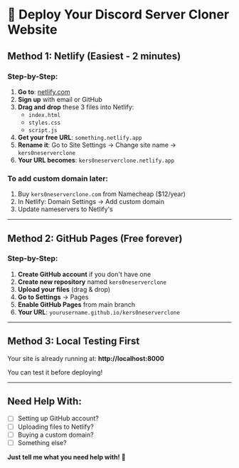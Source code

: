 # 🚀 Deploy Your Discord Server Cloner Website

## Method 1: Netlify (Easiest - 2 minutes)

### Step-by-Step:
1. **Go to**: [netlify.com](https://netlify.com)
2. **Sign up** with email or GitHub
3. **Drag and drop** these 3 files into Netlify:
   - `index.html`
   - `styles.css` 
   - `script.js`
4. **Get your free URL**: `something.netlify.app`
5. **Rename it**: Go to Site Settings → Change site name → `kers0neserverclone`
6. **Your URL becomes**: `kers0neserverclone.netlify.app`

### To add custom domain later:
1. Buy `kers0neserverclone.com` from Namecheap ($12/year)
2. In Netlify: Domain Settings → Add custom domain
3. Update nameservers to Netlify's

---

## Method 2: GitHub Pages (Free forever)

### Step-by-Step:
1. **Create GitHub account** if you don't have one
2. **Create new repository** named `kers0neserverclone`
3. **Upload your files** (drag & drop)
4. **Go to Settings** → Pages
5. **Enable GitHub Pages** from main branch
6. **Your URL**: `yourusername.github.io/kers0neserverclone`

---

## Method 3: Local Testing First

Your site is already running at:
**http://localhost:8000**

You can test it before deploying!

---

## Need Help With:
- [ ] Setting up GitHub account?
- [ ] Uploading files to Netlify?
- [ ] Buying a custom domain?
- [ ] Something else?

**Just tell me what you need help with!** 🎯